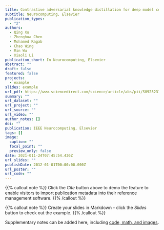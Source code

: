 ```yaml
---
title: Contrastive adversarial knowledge distillation for deep model compression in time-series regression tasks
subtitle: Neurocomputing, Elsevier
publication_types:
  - "2"
authors:
  - Qing Xu
  - Zhenghua Chen 
  - Mohamed Ragab
  - Chao Wing
  - Min Wu
  - Xiaoli Li
publication_short: In Neurocomputing, Elsevier
abstract: ""
draft: false
featured: false
projects:
  - example
slides: example
url_pdf: https://www.sciencedirect.com/science/article/abs/pii/S0925231221016374
summary: ""
url_dataset: ""
url_project: ""
url_source: ""
url_video: ""
author_notes: []
doi: ""
publication: IEEE Neurocomputing, Elsevier
tags: []
image:
  caption: ""
  focal_point: ""
  preview_only: false
date: 2021-011-24T07:45:54.436Z
url_slides: ""
publishDate: 2012-01-01T00:00:00.000Z
url_poster: ""
url_code: ""
---
```


{{% callout note %}}
Click the *Cite* button above to demo the feature to enable visitors to import publication metadata into their reference management software.
{{% /callout %}}

{{% callout note %}}
Create your slides in Markdown - click the *Slides* button to check out the example.
{{% /callout %}}

Supplementary notes can be added here, including [code, math, and images](https://wowchemy.com/docs/writing-markdown-latex/).
